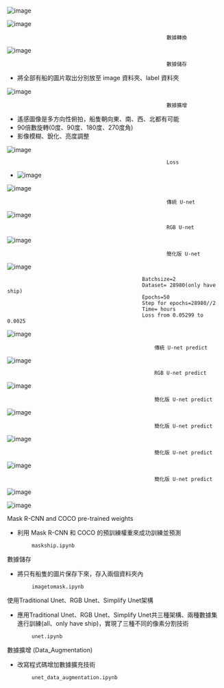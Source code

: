 ![image](https://github.com/03053020ITE/ship-detection/blob/master/7.PNG)

![image](https://github.com/03053020ITE/ship-detection/blob/master/1.PNG)

                                                        數據轉換

![image](https://github.com/03053020ITE/ship-detection/blob/master/2.PNG)

                                                        數據儲存
* 將全部有船的圖片取出分別放至 image 資料夾、label 資料夾

![image](https://github.com/03053020ITE/ship-detection/blob/master/3.PNG)

                                                        數據擴增
* 遙感圖像是多方向性俯拍，船隻朝向東、南、西、北都有可能
* 90倍數旋轉(0度、90度、180度、270度角)
* 影像模糊、銳化、亮度調整

![image](https://github.com/03053020ITE/ship-detection/blob/master/4.PNG)

                                                        Loss

* ![image](https://github.com/03053020ITE/ship-detection/blob/master/5.PNG)

![image](https://github.com/03053020ITE/ship-detection/blob/master/8.PNG)

                                                        傳統 U-net

![image](https://github.com/03053020ITE/ship-detection/blob/master/traditional%20unet%20image.PNG)

                                                        RGB U-net

![image](https://github.com/03053020ITE/ship-detection/blob/master/rgb%20unet%20image.PNG)

                                                        簡化版 U-net

![image](https://github.com/03053020ITE/ship-detection/blob/master/simplify%20unet%20image.PNG)

                                                Batchsize=2
                                                Dataset= 28980(only have ship)
                                                Epochs=50
                                                Step for epochs=28980//2
                                                Time= hours
                                                Loss from 0.05299 to 0.0025

![image](https://github.com/03053020ITE/ship-detection/blob/master/simplify%20unet%20train.PNG)

                                                    傳統 U-net predict

![image](https://github.com/03053020ITE/ship-detection/blob/master/6.PNG)

                                                    RGB U-net predict

![image](https://github.com/03053020ITE/ship-detection/blob/master/traditional%20unet%20prdeict%20image.PNG)

                                                    簡化版 U-net predict

![image](https://github.com/03053020ITE/ship-detection/blob/master/simplify%20unet%20prdeict%20image.PNG)

                                                    簡化版 U-net predict

![image](https://github.com/03053020ITE/ship-detection/blob/master/rgb%20unet%20prdeict%20image.PNG)

                                                    簡化版 U-net predict

![image](https://github.com/03053020ITE/ship-detection/blob/master/simplify%20unet%20prdeict%20image2.PNG)

                                                    簡化版 U-net predict
![image](https://github.com/03053020ITE/ship-detection/blob/master/simplify%20unet%20prdeict%20image3.PNG)


![image](https://github.com/03053020ITE/ship-detection/blob/master/abstract.PNG)

Mask R-CNN and COCO pre-trained weights
* 利用 Mask R-CNN 和 COCO 的預訓練權重來成功訓練並預測
```
        maskship.ipynb
```
數據儲存
* 將只有船隻的圖片保存下來，存入兩個資料夾內

```
        imagetomask.ipynb
```
使用Traditional Unet、RGB Unet、Simplify Unet架構
* 應用Traditional Unet、RGB Unet、Simplify Unet共三種架構、兩種數據集進行訓練(all、only have ship)，實現了三種不同的像素分割技術

```
        unet.ipynb
``` 

數據擴增 (Data_Augmentation)
* 改寫程式碼增加數據擴充技術

```
        unet_data_augmentation.ipynb
``` 
